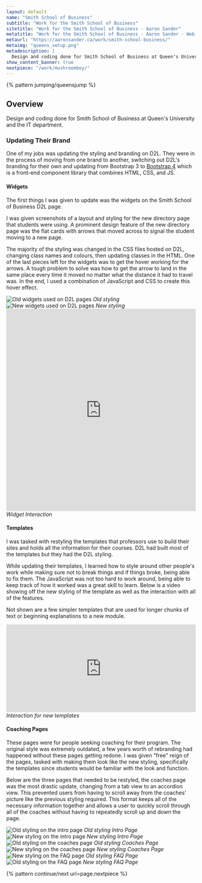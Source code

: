 ```yaml
---
layout: default
name: "Smith School of Business"
subtitle: "Work for the Smith School of Business"
sitetitle: "Work for the Smith School of Business · Aaron Sander"
metatitle: "Work for the Smith School of Business · Aaron Sander · Web Development Portfolio"
metaurl: "https://aaronsander.ca/work/smith-school-business/"
metaimg: "queens_setup.png"
metadescription: |
  Design and coding done for Smith School of Business at Queen's University and the IT department.
show_content_banner: true
nextpiece: "/work/mushroomboy/"
---
```

<div class="max-length gutter">
  {% pattern jumping/queensjump %}
  <h2 id="overview">Overview</h2>
  <p class="overview mega push-2">Design and coding done for Smith School of Business at Queen's University and the IT department.</p>
  <h3>Updating Their Brand</h3>
  <p>One of my jobs was updating the styling and branding on D2L. They were in the process of moving from one brand to another, switching out D2L's branding for their own and updating from Bootstrap 3 to <a href="https://getbootstrap.com/">Bootstrap 4</a> which is a front-end component library that combines HTML, CSS, and JS.</p>
  <h4 id="widgets">Widgets</h4>
  <p>The first things I was given to update was the widgets on the Smith School of Business D2L page.</p>
  <p>I was given screenshots of a layout and styling for the new directory page that students were using. A prominent design feature of the new directory page was the flat cards with arrows that moved across to signal the student moving to a new page.</p>
  <p>The majority of the styling was changed in the CSS files hosted on D2L, changing class names and colours, then updating classes in the HTML. One of the last pieces left for the widgets was to get the hover working for the arrows. A tough problem to solve was how to get the arrow to land in the same place every time it moved no matter what the distance it had to travel was. In the end, I used a combination of JavaScript and CSS to create this hover effect.</p>
</div>
<div class="wrapper push-2 grid">
  <div class="unit xs-1 s-1 m-1-2 l-1-2">
    <img class="img-flex" src="/images/widgets_before.png" alt="Old widgets used on D2L pages">
    <i class="micro gutter-1-2">Old styling</i>
  </div>
  <div class="unit xs-1 s-1 m-1-2 l-1-2">
    <img class="img-flex" src="/images/widgets_after.png" alt="New widgets used on D2L pages">
    <i class="micro gutter-1-2">New styling</i>
  </div>
  <div class="unit unit-xs-centered xs-1 s-1 m-1-2 l-1-2">
    <div style="padding:106.52% 0 0 0;position:relative;"><iframe src="https://player.vimeo.com/video/373016289?autoplay=1&loop=1&color=ffffff&title=0&byline=0&portrait=0" style="position:absolute;top:0;left:0;width:100%;height:100%;" frameborder="0" allow="autoplay; fullscreen" allowfullscreen></iframe></div><script src="https://player.vimeo.com/api/player.js"></script>
    <i class="micro gutter-1-2">Widget Interaction</i>
  </div>
</div>
<div class="max-length gutter">
  <h4 id="templates">Templates</h4>
  <p>I was tasked with restyling the templates that professors use to build their sites and holds all the information for their courses. D2L had built most of the templates but they had the D2L styling.</p>
  <p>While updating their templates, I learned how to style around other people's work while making sure not to break things and if things broke, being able to fix them. The JavaScript was not too hard to work around, being able to keep track of how it worked was a great skill to learn. Below is a video showing off the new styling of the template as well as the interaction with all of the features.</p>
  <p>Not shown are a few simpler templates that are used for longer chunks of text or beginning explanations to a new module.</p>
</div>
<div class="wrapper push-2 grid">
  <div class="unit xs-1 s-1 m-1 l-1">
    <div style="padding:46.25% 0 0 0;position:relative;"><iframe src="https://player.vimeo.com/video/373203070?autoplay=1&loop=1&color=ffffff&title=0&byline=0&portrait=0" style="position:absolute;top:0;left:0;width:100%;height:100%;" frameborder="0" allow="autoplay; fullscreen" allowfullscreen></iframe></div><script src="https://player.vimeo.com/api/player.js"></script>
    <i class="micro gutter">Interaction for new templates</i>
  </div>
</div>
<div class="max-length gutter">
  <h4 id="coaching-pages">Coaching Pages</h4>
  <p>These pages were for people seeking coaching for their program. The original style was extremely outdated, a few years worth of rebranding had happened without these pages getting redone. I was given "free" reign of the pages, tasked with making them look like the new styling, specifically the templates since students would be familiar with the look and function.</p>
  <p>Below are the three pages that needed to be restyled, the coaches page was the most drastic update, changing from a tab view to an accordion view. This prevented users from having to scroll away from the coaches' picture like the previous styling required. This format keeps all of the necessary information together and allows a user to quickly scroll through all of the coaches without having to repeatedly scroll up and down the page.</p>
</div>
<div class="wrapper push-2 grid">
  <div class="unit xs-1 s-1 m-1-2 l-1-2 push gutter-1-2">
    <img class="img-flex" src="/images/coaching1_old.png" alt="Old styling on the intro page">
    <i class="micro">Old styling Intro Page</i>
  </div>
  <div class="unit xs-1 s-1 m-1-2 l-1-2 push gutter-1-2">
    <img class="img-flex" src="/images/coaching1_after.png" alt="New styling on the intro page">
    <i class="micro">New styling Intro Page</i>
  </div>
  <div class="unit xs-1 s-1 m-1-2 l-1-2 push gutter-1-2">
    <img class="img-flex" src="/images/coaching2_old.png" alt="Old styling on the coaches page">
    <i class="micro">Old styling Coaches Page</i>
  </div>
  <div class="unit xs-1 s-1 m-1-2 l-1-2 push gutter-1-2">
    <img class="img-flex" src="/images/coaching2_after.png" alt="New styling on the coaches page">
    <i class="micro">New styling Coaches Page</i>
  </div>
  <div class="unit xs-1 s-1 m-1-2 l-1-2 push gutter-1-2">
    <img class="img-flex" src="/images/coaching3_old.png" alt="New styling on the FAQ page">
    <i class="micro">Old styling FAQ Page</i>
  </div>
  <div class="unit xs-1 s-1 m-1-2 l-1-2 push gutter-1-2">
    <img class="img-flex" src="/images/coaching3_after.png" alt="Old styling on the FAQ page">
    <i class="micro">New styling FAQ Page</i>
  </div>
</div>

{% pattern continue/next url=page.nextpiece %}
